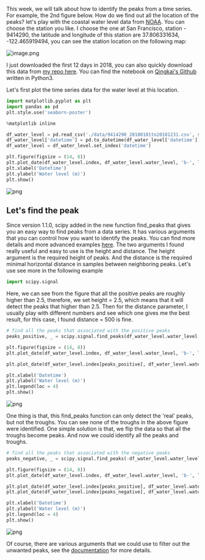 
This week, we will talk about how to identify the peaks from a time series. For example, the 2nd figure below. How do we find out all the location of the peaks? let's play with the coastal water level data from [NOAA](https://www.ngdc.noaa.gov/hazard/tide/). You can choose the station you like. I choose the one at San Francisco, station - 9414290, the latitude and longitude of this station are 37.806331634, -122.465919494, you can see the station location on the following map:

![image.png](https://raw.githubusercontent.com/qingkaikong/blog/master/2018_31_finding_peaks/Finding_peaks_in_time_series_files/station_map.png)

I just downloaded the first 12 days in 2018, you can also quickly download this data from [my repo here](https://github.com/qingkaikong/blog/tree/master/2018_31_finding_peaks/data). You can find the notebook on [Qingkai's Github](https://github.com/qingkaikong/blog/tree/master/2018_31_finding_peaks) written in Python3. 

Let's first plot the time series data for the water level at this location.


```python
import matplotlib.pyplot as plt
import pandas as pd
plt.style.use('seaborn-poster')

%matplotlib inline
```


```python
df_water_level = pd.read_csv('./data/9414290_20180101to20181231.csv', skiprows = 10, delimiter='\t', names=['datetime', 'water_level'])
df_water_level['datetime'] = pd.to_datetime(df_water_level['datetime'])
df_water_level = df_water_level.set_index('datetime')
```


```python
plt.figure(figsize = (14, 8))
plt.plot_date(df_water_level.index, df_water_level.water_level, 'b-', linewidth = 2)
plt.xlabel('Datetime')
plt.ylabel('Water level (m)')
plt.show()
```


![png](https://raw.githubusercontent.com/qingkaikong/blog/master/2018_31_finding_peaks/Finding_peaks_in_time_series_files/Finding_peaks_in_time_series_3_0.png)


## Let's find the peak

Since version 1.1.0, scipy added in the new function find_peaks that gives you an easy way to find peaks from a data series. It has various arguments that you can control how you want to identify the peaks. You can find more details and more advanced examples [here](https://docs.scipy.org/doc/scipy/reference/generated/scipy.signal.find_peaks.html). The two arguments I found really useful and easy to use is the height and distance. The height argument is the required height of peaks. And the distance is the required minimal horizontal distance in samples between neighboring peaks. Let's use see more in the following example


```python
import scipy.signal
```

Here, we can see from the figure that all the positive peaks are roughly higher than 2.5, therefore, we set height = 2.5, which means that it will detect the peaks that higher than 2.5. Then for the distance parameter, I usually play with different numbers and see which one gives me the best result, for this case, I found distance = 500 is fine.  


```python
# find all the peaks that associated with the positive peaks
peaks_positive, _ = scipy.signal.find_peaks(df_water_level.water_level, height = 2.5, threshold = None, distance=500)
```


```python
plt.figure(figsize = (14, 8))
plt.plot_date(df_water_level.index, df_water_level.water_level, 'b-', linewidth = 2)

plt.plot_date(df_water_level.index[peaks_positive], df_water_level.water_level[peaks_positive], 'ro', label = 'positive peaks')

plt.xlabel('Datetime')
plt.ylabel('Water level (m)')
plt.legend(loc = 4)
plt.show()
```


![png](https://raw.githubusercontent.com/qingkaikong/blog/master/2018_31_finding_peaks/Finding_peaks_in_time_series_files/Finding_peaks_in_time_series_8_0.png)


One thing is that, this find_peaks function can only detect the 'real' peaks, but not the troughs. You can see none of the troughs in the above figure were identified. One simple solution is that, we flip the data so that all the troughs become peaks. And now we could identify all the peaks and troughs. 


```python
# find all the peaks that associated with the negative peaks
peaks_negative, _ = scipy.signal.find_peaks(-df_water_level.water_level, height = -3, threshold = None, distance=500)
```


```python
plt.figure(figsize = (14, 8))
plt.plot_date(df_water_level.index, df_water_level.water_level, 'b-', linewidth = 2)

plt.plot_date(df_water_level.index[peaks_positive], df_water_level.water_level[peaks_positive], 'ro', label = 'positive peaks')
plt.plot_date(df_water_level.index[peaks_negative], df_water_level.water_level[peaks_negative], 'go', label = 'negative peaks')

plt.xlabel('Datetime')
plt.ylabel('Water level (m)')
plt.legend(loc = 4)
plt.show()
```


![png](https://raw.githubusercontent.com/qingkaikong/blog/master/2018_31_finding_peaks/Finding_peaks_in_time_series_files/Finding_peaks_in_time_series_11_0.png)


Of course, there are various arguments that we could use to filter out the unwanted peaks, see the [documentation](https://docs.scipy.org/doc/scipy/reference/generated/scipy.signal.find_peaks.html) for more details. 
